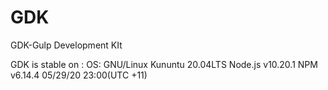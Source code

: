 # GDK
GDK-Gulp Development KIt

GDK is stable on :
OS: GNU/Linux Kununtu 20.04LTS
Node.js v10.20.1
NPM v6.14.4
05/29/20 23:00(UTC +11)
